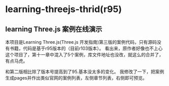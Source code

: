 learning-threejs-thrid(r95)
=======

## learning Three.js 案例在线演示
本项目是Learning Three.js(Three.js 开发指南)第三版的案例代码，只有源码没有书籍，代码是基于r95版本的（目前r103版本）。
看出来，原作者好像也不上心这个项目了，第十一章中混入了5个案例，库文件地址也没改，就这么的合并了，有点马虎。

和第二版相比除了版本号提高到了95.基本没太多的变化。
我修改了一下，把案例生成pages并作出类似官网的案例列表，左侧章节列表，右侧即可预览。
